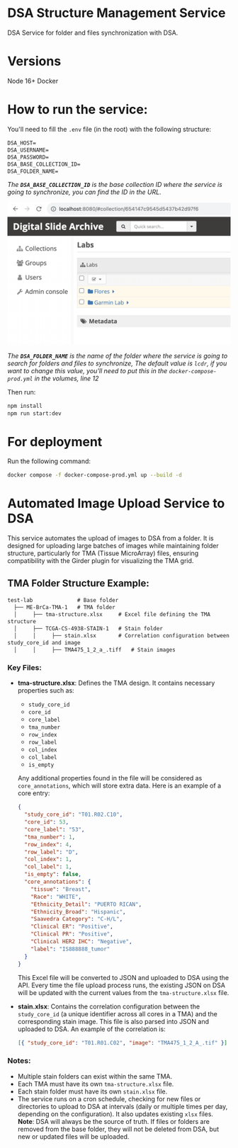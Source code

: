 # DSA Structure Management Service

DSA Service for folder and files synchronization with DSA.

# Versions

Node 16+
Docker

# How to run the service:

You'll need to fill the `.env` file (in the root) with the following structure:

```
DSA_HOST=
DSA_USERNAME=
DSA_PASSWORD=
DSA_BASE_COLLECTION_ID=
DSA_FOLDER_NAME=
```

<em> The **`DSA_BASE_COLLECTION_ID`** is the base collection ID where the service is going to synchronize, you can find the ID in the URL.</em>

<img src="./readme-assets/collection_url.png" />

<em>The **`DSA_FOLDER_NAME`** is the name of the folder where the service is going to search for folders and files to synchronize, The default value is `lcdr`, if you want to change this value, you'll need to put this in the `docker-compose-prod.yml` in the volumes, line 12 </em>

Then run:

```bash
npm install
npm run start:dev
```

# For deployment

Run the following command:
```bash
docker compose -f docker-compose-prod.yml up --build -d
```

# Automated Image Upload Service to DSA

This service automates the upload of images to DSA from a folder. It is designed for uploading large batches of images while maintaining folder structure, particularly for TMA (Tissue MicroArray) files, ensuring compatibility with the Girder plugin for visualizing the TMA grid.

## TMA Folder Structure Example:

```plaintext
test-lab              # Base folder
  ├── ME-BrCa-TMA-1   # TMA folder
  │     ├── tma-structure.xlsx     # Excel file defining the TMA structure
  │     ├── TCGA-CS-4938-STAIN-1   # Stain folder
  │     │     ├── stain.xlsx       # Correlation configuration between study_core_id and image
  │     │     ├── TMA475_1_2_a_.tiff   # Stain images
```

### Key Files:

- **tma-structure.xlsx**: Defines the TMA design. It contains necessary properties such as:

  - `study_core_id`
  - `core_id`
  - `core_label`
  - `tma_number`
  - `row_index`
  - `row_label`
  - `col_index`
  - `col_label`
  - `is_empty`

  Any additional properties found in the file will be considered as `core_annotations`, which will store extra data. Here is an example of a core entry:

  ```json
  {
    "study_core_id": "T01.R02.C10",
    "core_id": 53,
    "core_label": "53",
    "tma_number": 1,
    "row_index": 4,
    "row_label": "D",
    "col_index": 1,
    "col_label": 1,
    "is_empty": false,
    "core_annotations": {
      "tissue": "Breast",
      "Race": "WHITE",
      "Ethnicity_Detail": "PUERTO RICAN",
      "Ethnicity_Broad": "Hispanic",
      "Saavedra Category": "C-H/L",
      "Clinical ER": "Positive",
      "Clinical PR": "Positive",
      "Clinical HER2 IHC": "Negative",
      "label": "IS888888_tumor"
    }
  }
  ```

  This Excel file will be converted to JSON and uploaded to DSA using the API. Every time the file upload process runs, the existing JSON on DSA will be updated with the current values from the `tma-structure.xlsx` file.

- **stain.xlsx**: Contains the correlation configuration between the `study_core_id` (a unique identifier across all cores in a TMA) and the corresponding stain image. This file is also parsed into JSON and uploaded to DSA. An example of the correlation is:
  ```json
  [{ "study_core_id": "T01.R01.C02", "image": "TMA475_1_2_A_.tif" }]
  ```

### Notes:

- Multiple stain folders can exist within the same TMA.
- Each TMA must have its own `tma-structure.xlsx` file.
- Each stain folder must have its own `stain.xlsx` file.
- The service runs on a cron schedule, checking for new files or directories to upload to DSA at intervals (daily or multiple times per day, depending on the configuration). It also updates existing `xlsx` files. **Note**: DSA will always be the source of truth. If files or folders are removed from the base folder, they will not be deleted from DSA, but new or updated files will be uploaded.
